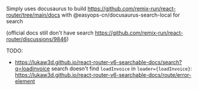 Simply uses docusaurus to build https://github.com/remix-run/react-router/tree/main/docs with @easyops-cn/docusaurus-search-local for search

(official docs still don't have search https://github.com/remix-run/react-router/discussions/9846)

TODO:
- https://lukaw3d.github.io/react-router-v6-searchable-docs/search?q=loadinvoice search doesn't find `loadInvoice` in `loader={loadInvoice}`: https://lukaw3d.github.io/react-router-v6-searchable-docs/route/error-element
